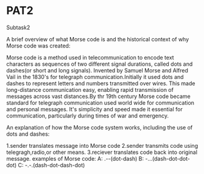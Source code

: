 # PAT2
Subtask2

A brief overview of what Morse code is and the historical context of why Morse code was created:

Morse code is a method used in telecommunication to encode text characters as sequences of two different signal durations, called dots and dashes(or short and long signals). Invented by Samuel Morse and Alfred Vail in the 1830's for telegraph communication.Initially it used dots and dashes to represent letters and numbers transmitted over wires. This made long-distance communication easy, enabling rapid transmission of messages across vast distances.By thr 19th century Morse code became standard for telegraph communication used world wide for communication and personal messages. It's simplicity and speed made it essential for communication, particularly during times of war and emergency. 

An explanation of how the Morse code system works, including the use of dots and dashes:

1.sender translates message into Morse code
2.sender transmits code using telegragh,radio,or other means.
3.reciever translates code back into original message.
examples of Morse code: A:  .--(dot-dash)
                        B:  -...(dash-dot-dot-dot)
                        C:  -.-.(dash-dot-dash-dot)

